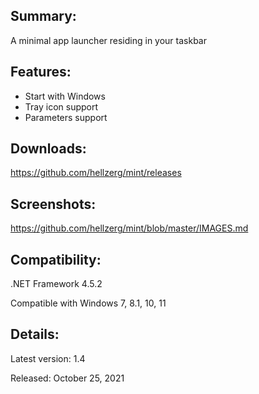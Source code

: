 ## Summary: ##

A minimal app launcher residing in your taskbar

## Features: ##

* Start with Windows
* Tray icon support
* Parameters support

## Downloads: ##
https://github.com/hellzerg/mint/releases

## Screenshots: ##
https://github.com/hellzerg/mint/blob/master/IMAGES.md

## Compatibility: ##

.NET Framework 4.5.2

Compatible with Windows 7, 8.1, 10, 11

## Details: ##

Latest version: 1.4

Released: October 25, 2021

